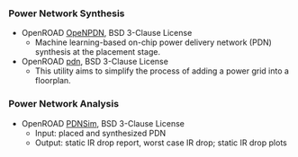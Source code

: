 ### Power Network Synthesis
- OpenROAD [OpeNPDN](https://github.com/The-OpenROAD-Project/OpeNPDN), BSD 3-Clause License
  - Machine learning-based on-chip power delivery network (PDN) synthesis at the placement stage.
- OpenROAD [pdn](https://github.com/The-OpenROAD-Project/OpenROAD/tree/master/src/pdngen), BSD 3-Clause License
  - This utility aims to simplify the process of adding a power grid into a floorplan. 

### Power Network Analysis
- OpenROAD [PDNSim](https://github.com/The-OpenROAD-Project/PDNSim), BSD 3-Clause License
  - Input: placed and synthesized PDN
  - Output: static IR drop report, worst case IR drop; static IR drop plots
